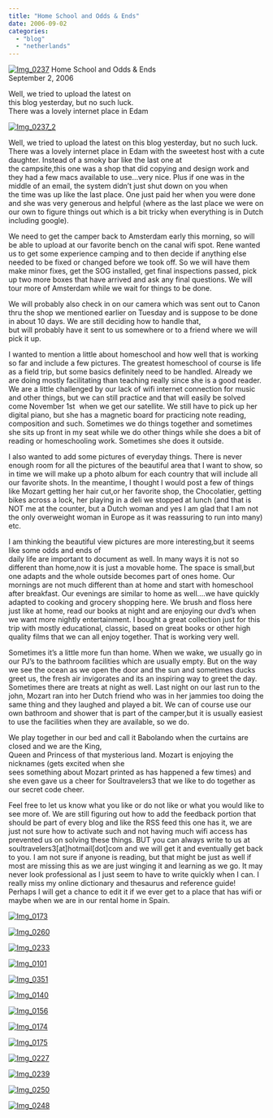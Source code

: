 ```yaml
---
title: "Home School and Odds & Ends"
date: 2006-09-02
categories: 
  - "blog"
  - "netherlands"
---
```


 [![Img_0237](http://soultravelers3new.local/images/2008/05/06/img_0237.png "Img_0237")](https://pub-ac94b3f306b24c0dba4238943c97f2e1.r2.dev/photos/uncategorized/2008/05/06/img_0237.png) Home School and Odds & Ends  
September 2, 2006

Well, we tried to upload the latest on  
this blog yesterday, but no such luck.  
There was a lovely internet place in Edam

<!--more-->

[![Img_0237_2](http://soultravelers3new.local/images/2008/05/06/img_0237_2.png "Img_0237_2")](https://pub-ac94b3f306b24c0dba4238943c97f2e1.r2.dev/photos/uncategorized/2008/05/06/img_0237_2.png)

Well, we tried to upload the latest on this blog yesterday, but no such luck. There was a lovely internet place in Edam with the sweetest host with a cute daughter. Instead of a smoky bar like the last one at  
the campsite,this one was a shop that did copying and design work and they had a few macs available to use...very nice. Plus if one was in the middle of an email, the system didn’t just shut down on you when  
the time was up like the last place. One just paid her when you were done and she was very generous and helpful (where as the last place we were on our own to figure things out which is a bit tricky when everything is in Dutch including google).

We need to get the camper back to Amsterdam early this morning, so will be able to upload at our favorite bench on the canal wifi spot. Rene wanted us to get some experience camping and to then decide if anything else needed to be fixed or changed before we took off. So we will have them make minor fixes, get the SOG installed, get final inspections passed, pick up two more boxes that have arrived and ask any final questions. We will tour more of Amsterdam while we wait for things to be done.

We will probably also check in on our camera which was sent out to Canon thru the shop we mentioned earlier on Tuesday and is suppose to be done in about 10 days. We are still deciding how to handle that,  
but will probably have it sent to us somewhere or to a friend where we will pick it up.

I wanted to mention a little about homeschool and how well that is working so far and include a few pictures. The greatest homeschool of course is life as a field trip, but some basics definitely need to be handled. Already we are doing mostly facilitating than teaching really since she is a good reader. We are a little challenged by our lack of wifi internet connection for music and other things, but we can still practice and that will easily be solved come November 1st  when we get our satellite. We still have to pick up her digital piano, but she has a magnetic board for practicing note reading, composition and such. Sometimes we do things together and sometimes she sits up front in my seat while we do other things while she does a bit of reading or homeschooling work. Sometimes she does it outside.

I also wanted to add some pictures of everyday things. There is never enough room for all the pictures of the beautiful area that I want to show, so in time we will make up a photo album for each country that will include all our favorite shots. In the meantime, I thought I would post a few of things like Mozart getting her hair cut,or her favorite shop, the Chocolatier, getting bikes across a lock, her playing in a deli we stopped at lunch (and that is NOT me at the counter, but a Dutch woman and yes I am glad that I am not the only overweight woman in Europe as it was reassuring to run into many) etc.

I am thinking the beautiful view pictures are more interesting,but it seems like some odds and ends of  
daily life are important to document as well. In many ways it is not so different than home,now it is just a movable home. The space is small,but one adapts and the whole outside becomes part of ones home. Our mornings are not much different than at home and start with homeschool after breakfast. Our evenings are similar to home as well....we have quickly adapted to cooking and grocery shopping here. We brush and floss here just like at home, read our books at night and are enjoying our dvd’s when we want more nightly entertainment. I bought a great collection just for this trip with mostly educational, classic, based on great books or other high quality films that we can all enjoy together. That is working very well.

Sometimes it’s a little more fun than home. When we wake, we usually go in our PJ’s to the bathroom facilities which are usually empty. But on the way we see the ocean as we open the door and the sun and sometimes ducks greet us, the fresh air invigorates and its an inspiring way to greet the day. Sometimes there are treats at night as well. Last night on our last run to the john, Mozart ran into her Dutch friend who was in her jammies too doing the same thing and they laughed and played a bit. We can of course use our own bathroom and shower that is part of the camper,but it is usually easiest to use the facilities when they are available, so we do.

We play together in our bed and call it Babolando when the curtains are closed and we are the King,  
Queen and Princess of that mysterious land. Mozart is enjoying the nicknames (gets excited when she  
sees something about Mozart printed as has happened a few times) and she even gave us a cheer for Soultravelers3 that we like to do together as our secret code cheer.

Feel free to let us know what you like or do not like or what you would like to see more of. We are still figuring out how to add the feedback portion that should be part of every blog and like the RSS feed this one has it, we are just not sure how to activate such and not having much wifi access has prevented us on solving these things. BUT you can always write to us at soultravelers3\[at\]hotmail\[dot\]com and we will get it and eventually get back to you. I am not sure if anyone is reading, but that might be just as well if most are missing this as we are just winging it and learning as we go. It may never look professional as I just seem to have to write quickly when I can. I really miss my online dictionary and thesaurus and reference guide! Perhaps I will get a chance to edit it if we ever get to a place that has wifi or maybe when we are in our rental home in Spain.

[![Img_0173](http://soultravelers3new.local/images/2008/05/06/img_0173.png "Img_0173")](https://pub-ac94b3f306b24c0dba4238943c97f2e1.r2.dev/photos/uncategorized/2008/05/06/img_0173.png)

[![Img_0260](http://soultravelers3new.local/images/2008/05/06/img_0260.png "Img_0260")](https://pub-ac94b3f306b24c0dba4238943c97f2e1.r2.dev/photos/uncategorized/2008/05/06/img_0260.png)

[![Img_0233](http://soultravelers3new.local/images/2008/05/06/img_0233.png "Img_0233")](https://pub-ac94b3f306b24c0dba4238943c97f2e1.r2.dev/photos/uncategorized/2008/05/06/img_0233.png)

[![Img_0101](http://soultravelers3new.local/images/2008/05/06/img_0101.png "Img_0101")](https://pub-ac94b3f306b24c0dba4238943c97f2e1.r2.dev/photos/uncategorized/2008/05/06/img_0101.png)

[![Img_0351](http://soultravelers3new.local/images/2008/05/06/img_0351.png "Img_0351")](https://pub-ac94b3f306b24c0dba4238943c97f2e1.r2.dev/photos/uncategorized/2008/05/06/img_0351.png)

[![Img_0140](http://soultravelers3new.local/images/2008/05/06/img_0140.png "Img_0140")](https://pub-ac94b3f306b24c0dba4238943c97f2e1.r2.dev/photos/uncategorized/2008/05/06/img_0140.png)

[![Img_0156](http://soultravelers3new.local/images/2008/05/06/img_0156.png "Img_0156")](https://pub-ac94b3f306b24c0dba4238943c97f2e1.r2.dev/photos/uncategorized/2008/05/06/img_0156.png)

[![Img_0174](http://soultravelers3new.local/images/2008/05/06/img_0174.png "Img_0174")](https://pub-ac94b3f306b24c0dba4238943c97f2e1.r2.dev/photos/uncategorized/2008/05/06/img_0174.png)

[![Img_0175](http://soultravelers3new.local/images/2008/05/06/img_0175.png "Img_0175")](https://pub-ac94b3f306b24c0dba4238943c97f2e1.r2.dev/photos/uncategorized/2008/05/06/img_0175.png)

[![Img_0227](http://soultravelers3new.local/images/2008/05/06/img_0227.png "Img_0227")](https://pub-ac94b3f306b24c0dba4238943c97f2e1.r2.dev/photos/uncategorized/2008/05/06/img_0227.png)

[![Img_0239](http://soultravelers3new.local/images/2008/05/06/img_0239.png "Img_0239")](https://pub-ac94b3f306b24c0dba4238943c97f2e1.r2.dev/photos/uncategorized/2008/05/06/img_0239.png)

[![Img_0250](http://soultravelers3new.local/images/2008/05/06/img_0250.png "Img_0250")](https://pub-ac94b3f306b24c0dba4238943c97f2e1.r2.dev/photos/uncategorized/2008/05/06/img_0250.png)

[![Img_0248](http://soultravelers3new.local/images/2008/05/06/img_0248.png "Img_0248")](https://pub-ac94b3f306b24c0dba4238943c97f2e1.r2.dev/photos/uncategorized/2008/05/06/img_0248.png)
